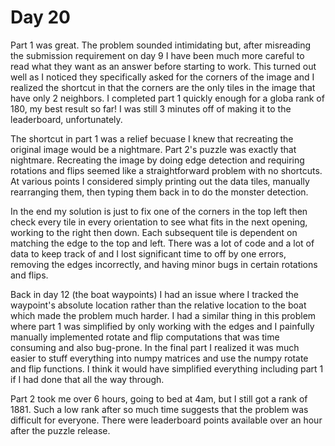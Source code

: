 # Day 20

Part 1 was great. The problem sounded intimidating but, after misreading the submission requirement on day 9 I have been much more careful to read what they want as an answer before starting to work. This turned out well as I noticed they specifically asked for the corners of the image and I realized the shortcut in that the corners are the only tiles in the image that have only 2 neighbors. I completed part 1 quickly enough for a globa rank of 180, my best result so far! I was still 3 minutes off of making it to the leaderboard, unfortunately.


The shortcut in part 1 was a relief becuase I knew that recreating the original image would be a nightmare. Part 2's puzzle was exactly that nightmare. Recreating the image by doing edge detection and requiring rotations and flips seemed like a straightforward problem with no shortcuts. At various points I considered simply printing out the data tiles, manually rearranging them, then typing them back in to do the monster detection.


In the end my solution is just to fix one of the corners in the top left then check every tile in every orientation to see what fits in the next opening, working to the right then down. Each subsequent tile is dependent on matching the edge to the top and left. There was a lot of code and a lot of data to keep track of and I lost significant time to off by one errors, removing the edges incorrectly, and having minor bugs in certain rotations and flips.


Back in day 12 (the boat waypoints) I had an issue where I tracked the waypoint's absolute location rather than the relative location to the boat which made the problem much harder. I had a similar thing in this problem where part 1 was simplified by only working with the edges and I painfully manually implemented rotate and flip computations that was time consuming and also bug-prone. In the final part I realized it was much easier to stuff everything into numpy matrices and use the numpy rotate and flip functions. I think it would have simplified everything including part 1 if I had done that all the way through.


Part 2 took me over 6 hours, going to bed at 4am, but I still got a rank of 1881. Such a low rank after so much time suggests that the problem was difficult for everyone. There were leaderboard points available over an hour after the puzzle release.